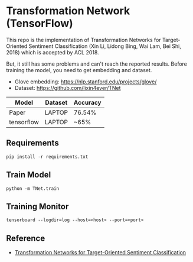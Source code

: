 # Transformation Network (TensorFlow)

This repo is the implementation of Transformation Networks for Target-Oriented Sentiment Classification (Xin Li, Lidong Bing, Wai Lam, Bei Shi, 2018) which is accepted by ACL 2018.

But, it still has some problems and can't reach the reported results. Before training the model, you need to get embedding and dataset.

- Glove embedding: https://nlp.stanford.edu/projects/glove/
- Dataset: https://github.com/lixin4ever/TNet

|Model|Dataset|Accuracy|
|---|---|---|
|Paper|LAPTOP|76.54%|
|tensorflow|LAPTOP|~65%|

## Requirements

```
pip install -r requirements.txt
```

## Train Model

```
python -m TNet.train
```

## Training Monitor

```
tensorboard --logdir=log --host=<host> --port=<port>
```

## Reference
- <a href='https://ai.tencent.com/ailab/media/publications/acl/Transformation_Networks_for_Target-Oriented_Sentiment_Classification.pdf'>Transformation Networks for Target-Oriented Sentiment Classification</a>